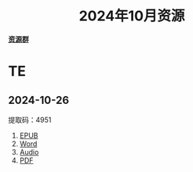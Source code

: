 <div align="center">

<h1>2024年10月资源</h1>

</div>

<div align="left">

[**资源群**](https://qm.qq.com/q/XNwz6qD0IO)

</div>

# TE
## 2024-10-26

提取码：4951<br>
1. [EPUB](https://url12.ctfile.com/f/47748612-1418192380-3c9c0d "我不会告诉你提取码是4951")<br>
2. [Word](https://url12.ctfile.com/f/47748612-1418192374-8243e3 "我不会告诉你提取码是4951")<br>
3. [Audio](https://url12.ctfile.com/f/47748612-1418192371-4ae461 "我不会告诉你提取码是4951")<br>
4. [PDF](https://url12.ctfile.com/f/47748612-1418379139-f9cc6d "我不会告诉你提取码是4951")<br>

